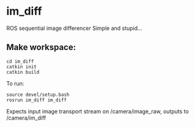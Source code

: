 # im_diff
ROS sequential image differencer
Simple and stupid...

## Make workspace:
```
cd im_diff
catkin init
catkin build
```

To run:
```
source devel/setup.bash
rosrun im_diff im_diff
```
Expects input image transport stream on /camera/image_raw, outputs to /camera/im_diff
